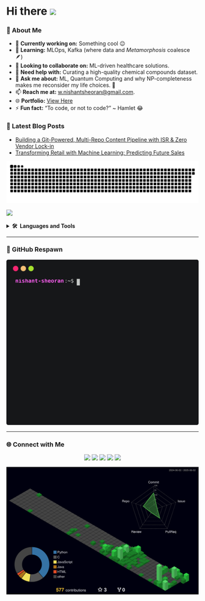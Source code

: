 <h1 align="Left">Hi there <img src="https://media.giphy.com/media/hvRJCLFzcasrR4ia7z/giphy.gif" width="5%"></h1>

### 🌟 About Me
- 🔭 **Currently working on:** Something cool :wink:
- 🌱 **Learning:** MLOps, Kafka (where data and _Metamorphosis_ coalesce 🪶)
- 👯 **Looking to collaborate on:** ML-driven healthcare solutions.
- 🤝 **Need help with:** Curating a high-quality chemical compounds dataset.
- 💬 **Ask me about:** ML, Quantum Computing and why NP-completeness makes me reconsider my life choices. 🤔
- 📫 **Reach me at:** w.nishantsheoran@gmail.com.
- 🌐 **Portfolio:** [View Here](https://nishant.is-a.dev/)
- ⚡ **Fun fact:** “To code, or not to code?” ~ Hamlet 😂
<!-- 📄 **Resume:** [View Here](https://drive.google.com/file/d/12sgJ7snn4HcypoNj1hWYTdOdKWWFIRsv/view?usp=sharing). -->
### 📕 Latest Blog Posts
<!-- BLOG-POST-LIST:START -->
- [Building a Git-Powered, Multi-Repo Content Pipeline with ISR &amp; Zero Vendor Lock-in](https://nishant-sheoran.medium.com/building-a-git-powered-multi-repo-content-pipeline-with-isr-zero-vendor-lock-in-983b91a21e57?source=rss-45443248d491------2)
- [Transforming Retail with Machine Learning: Predicting Future Sales](https://nishant-sheoran.medium.com/transforming-retail-with-machine-learning-predicting-future-sales-fec92fe735b0?source=rss-45443248d491------2)
<!-- BLOG-POST-LIST:END -->

<div align="center">
  <picture>
    <source media="(prefers-color-scheme: dark)" srcset="svg-files/github-snake-dark.svg" />
    <source media="(prefers-color-scheme: light)" srcset="svg-files/github-snake.svg" />
    <img alt="GitHub Snake Animation" src="svg-files/github-snake.svg" />
  </picture>
</div>

![](https://komarev.com/ghpvc/?username=nishant-sheoran&style=plastic&color=brightgreen)

<details>
  <summary><b>🛠️&nbsp;&nbsp;Languages&nbsp;and&nbsp;Tools</b></summary>
  <br/>
  <p align="left"> <a href="https://www.arduino.cc/" target="_blank" rel="noreferrer">
    <img src="https://cdn.worldvectorlogo.com/logos/arduino-1.svg" alt="arduino" width="40" height="40" />
  </a>
  <a href="https://www.cprogramming.com/" target="_blank" rel="noreferrer">
    <img src="https://raw.githubusercontent.com/devicons/devicon/master/icons/c/c-original.svg" alt="c" width="40" height="40" />
  </a>
  <a href="https://www.chartjs.org" target="_blank" rel="noreferrer">
    <img src="https://www.chartjs.org/media/logo-title.svg" alt="chartjs" width="40" height="40" />
  </a>
  <a href="https://www.w3schools.com/cpp/" target="_blank" rel="noreferrer">
    <img src="https://raw.githubusercontent.com/devicons/devicon/master/icons/cplusplus/cplusplus-original.svg" alt="cplusplus" width="40" height="40" />
  </a>
  <a href="https://www.w3schools.com/css/" target="_blank" rel="noreferrer">
    <img src="https://raw.githubusercontent.com/devicons/devicon/master/icons/css3/css3-original-wordmark.svg" alt="css3" width="40" height="40" />
  </a>
  <a href="https://www.djangoproject.com/" target="_blank" rel="noreferrer">
    <img src="https://cdn.worldvectorlogo.com/logos/django.svg" alt="django" width="40" height="40" />
  </a>
  <a href="https://www.docker.com/" target="_blank" rel="noreferrer">
    <img src="https://raw.githubusercontent.com/devicons/devicon/master/icons/docker/docker-original-wordmark.svg" alt="docker" width="40" height="40" />
  </a>
  <a href="https://www.figma.com/" target="_blank" rel="noreferrer">
    <img src="https://www.vectorlogo.zone/logos/figma/figma-icon.svg" alt="figma" width="40" height="40" />
  </a>
  <a href="https://flask.palletsprojects.com/" target="_blank" rel="noreferrer">
    <img src="https://www.vectorlogo.zone/logos/pocoo_flask/pocoo_flask-icon.svg" alt="flask" width="40" height="40" />
  </a>
  <a href="https://git-scm.com/" target="_blank" rel="noreferrer">
    <img src="https://www.vectorlogo.zone/logos/git-scm/git-scm-icon.svg" alt="git" width="40" height="40" />
  </a>
  <a href="https://www.w3.org/html/" target="_blank" rel="noreferrer">
    <img src="https://raw.githubusercontent.com/devicons/devicon/master/icons/html5/html5-original-wordmark.svg" alt="html5" width="40" height="40" />
  </a>
  <a href="https://kubernetes.io" target="_blank" rel="noreferrer">
    <img src="https://www.vectorlogo.zone/logos/kubernetes/kubernetes-icon.svg" alt="kubernetes" width="40" height="40" />
  </a>
  <a href="https://www.mongodb.com/" target="_blank" rel="noreferrer">
    <img src="https://raw.githubusercontent.com/devicons/devicon/master/icons/mongodb/mongodb-original-wordmark.svg" alt="mongodb" width="40" height="40" />
  </a>
  <a href="https://www.mysql.com/" target="_blank" rel="noreferrer">
    <img src="https://raw.githubusercontent.com/devicons/devicon/master/icons/mysql/mysql-original-wordmark.svg" alt="mysql" width="40" height="40" />
  </a>
  <a href="https://nodejs.org" target="_blank" rel="noreferrer">
    <img src="https://raw.githubusercontent.com/devicons/devicon/master/icons/nodejs/nodejs-original-wordmark.svg" alt="nodejs" width="40" height="40" />
  </a>
  <a href="https://opencv.org/" target="_blank" rel="noreferrer">
    <img src="https://www.vectorlogo.zone/logos/opencv/opencv-icon.svg" alt="opencv" width="40" height="40" />
  </a>
  <a href="https://pandas.pydata.org/" target="_blank" rel="noreferrer">
    <img src="https://raw.githubusercontent.com/devicons/devicon/2ae2a900d2f041da66e950e4d48052658d850630/icons/pandas/pandas-original.svg" alt="pandas" width="40" height="40" />
  </a>
  <a href="https://postman.com" target="_blank" rel="noreferrer">
    <img src="https://www.vectorlogo.zone/logos/getpostman/getpostman-icon.svg" alt="postman" width="40" height="40" />
  </a>
  <a href="https://www.python.org" target="_blank" rel="noreferrer">
    <img src="https://raw.githubusercontent.com/devicons/devicon/master/icons/python/python-original.svg" alt="python" width="40" height="40" />
  </a>
  <a href="https://pytorch.org/" target="_blank" rel="noreferrer">
    <img src="https://www.vectorlogo.zone/logos/pytorch/pytorch-icon.svg" alt="pytorch" width="40" height="40" />
  </a>
  <a href="https://reactjs.org/" target="_blank" rel="noreferrer">
    <img src="https://raw.githubusercontent.com/devicons/devicon/master/icons/react/react-original-wordmark.svg" alt="react" width="40" height="40" />
  </a>
  <a href="https://scikit-learn.org/" target="_blank" rel="noreferrer">
    <img src="https://upload.wikimedia.org/wikipedia/commons/0/05/Scikit_learn_logo_small.svg" alt="scikit_learn" width="40" height="40" />
  </a>
  <a href="https://seaborn.pydata.org/" target="_blank" rel="noreferrer">
    <img src="https://seaborn.pydata.org/_images/logo-mark-lightbg.svg" alt="seaborn" width="40" height="40" />
  </a>
  <a href="https://www.sqlite.org/" target="_blank" rel="noreferrer">
    <img src="https://www.vectorlogo.zone/logos/sqlite/sqlite-icon.svg" alt="sqlite" width="40" height="40" />
  </a>
  <a href="https://www.tensorflow.org" target="_blank" rel="noreferrer">
    <img src="https://www.vectorlogo.zone/logos/tensorflow/tensorflow-icon.svg" alt="tensorflow" width="40" height="40" />
  </a> </p>

</details>


---
### 🌌 GitHub Respawn

<div align="center">
  <picture>
    <img alt="Github Stats Animation" src ="svg-files/github_stats.svg" />
  </picture>
</div>

---

### 🌐 Connect with Me

<p align="center">
  <a href="https://linkedin.com/in/nishant-sheoran" target="_blank"><img src="https://img.shields.io/badge/-LinkedIn-0A66C2?style=for-the-badge&logo=linkedin&logoColor=white"></a>
  <a href="https://medium.com/@nishant-sheoran" target="_blank"><img src="https://img.shields.io/badge/-Medium-12100E?style=for-the-badge&logo=medium&logoColor=white"></a>
  <a href="https://kaggle.com/nishantsheoran" target="_blank"><img src="https://img.shields.io/badge/-Kaggle-20BEFF?style=for-the-badge&logo=kaggle&logoColor=white"></a>
  <a href="https://www.hackerrank.com/nishant_sheoran" target="_blank"><img src="https://img.shields.io/badge/-Hackerrank-2EC866?style=for-the-badge&logo=hackerrank&logoColor=white"></a>
  <a href="https://www.leetcode.com/nishant_sheoran" target="_blank"><img src="https://img.shields.io/badge/-LeetCode-FFA116?style=for-the-badge&logo=leetcode&logoColor=white"></a>
</p>

![3D Contributions](svg-files/profile-night-green.svg)



